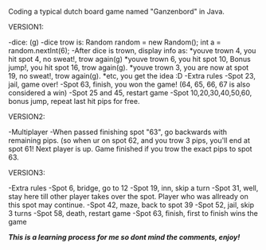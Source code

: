 Coding a typical dutch board game named "Ganzenbord" in Java.

VERSION1:

-dice: (g)
-dice trow is: Random random = new Random(); int a = random.nextInt(6);
-After dice is trown, display info as: 
*youve trown 4, you hit spot 4, no sweat!, trow again(g)
*youve trown 6, you hit spot 10, Bonus jump!, you hit spot 16, trow again(g).
*youve trown 3, you are now at spot 19, no sweat!, trow again(g).
*etc, you get the idea :D
-Extra rules
-Spot 23, jail, game over!
-Spot 63, finish, you won the game! (64, 65, 66, 67 is also considered a win)
-Spot 25 and 45, restart game
-Spot 10,20,30,40,50,60, bonus jump, repeat last hit pips for free.


VERSION2:

-Multiplayer
-When passed finishing spot "63", go backwards with remaining pips. 
(so when ur on spot 62, and you trow 3 pips, you'll end at spot 61! Next player is up. Game finished if you trow the exact pips to spot 63.

VERSION3:

-Extra rules
-Spot 6, bridge, go to 12
-Spot 19, inn, skip a turn
-Spot 31, well, stay here till other player takes over the spot. Player who was allready on this spot may continue.
-Spot 42, maze, back to spot 39
-Spot 52, jail, skip 3 turns
-Spot 58, death, restart game
-Spot 63, finish, first to finish wins the game

***This is a learning process for me so dont mind the comments, enjoy!***